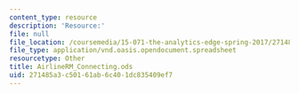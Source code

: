 ```yaml
---
content_type: resource
description: 'Resource:'
file: null
file_location: /coursemedia/15-071-the-analytics-edge-spring-2017/271485a3c50161ab6c401dc835409ef7_AirlineRM_Connecting.ods
file_type: application/vnd.oasis.opendocument.spreadsheet
resourcetype: Other
title: AirlineRM_Connecting.ods
uid: 271485a3-c501-61ab-6c40-1dc835409ef7
---
```

